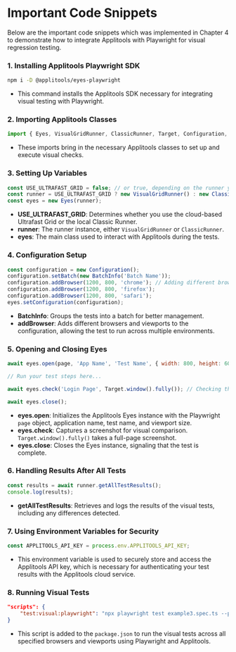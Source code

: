 # Important Code Snippets

Below are the important code snippets which was implemented in Chapter 4 to demonstrate how to integrate Applitools with Playwright for visual regression testing.

### 1. **Installing Applitools Playwright SDK**
   ```bash
   npm i -D @applitools/eyes-playwright
   ```
   - This command installs the Applitools SDK necessary for integrating visual testing with Playwright.

### 2. **Importing Applitools Classes**
   ```javascript
   import { Eyes, VisualGridRunner, ClassicRunner, Target, Configuration, BatchInfo } from '@applitools/eyes-playwright';
   ```
   - These imports bring in the necessary Applitools classes to set up and execute visual checks.

### 3. **Setting Up Variables**
   ```javascript
   const USE_ULTRAFAST_GRID = false; // or true, depending on the runner you want to use
   const runner = USE_ULTRAFAST_GRID ? new VisualGridRunner() : new ClassicRunner();
   const eyes = new Eyes(runner);
   ```
   - **USE_ULTRAFAST_GRID**: Determines whether you use the cloud-based Ultrafast Grid or the local Classic Runner.
   - **runner**: The runner instance, either `VisualGridRunner` or `ClassicRunner`.
   - **eyes**: The main class used to interact with Applitools during the tests.

### 4. **Configuration Setup**
   ```javascript
   const configuration = new Configuration();
   configuration.setBatch(new BatchInfo('Batch Name'));
   configuration.addBrowser(1200, 800, 'chrome'); // Adding different browsers and viewports
   configuration.addBrowser(1200, 800, 'firefox');
   configuration.addBrowser(1200, 800, 'safari');
   eyes.setConfiguration(configuration);
   ```
   - **BatchInfo**: Groups the tests into a batch for better management.
   - **addBrowser**: Adds different browsers and viewports to the configuration, allowing the test to run across multiple environments.

### 5. **Opening and Closing Eyes**
   ```javascript
   await eyes.open(page, 'App Name', 'Test Name', { width: 800, height: 600 });
   
   // Run your test steps here...

   await eyes.check('Login Page', Target.window().fully()); // Checking the entire page

   await eyes.close();
   ```
   - **eyes.open**: Initializes the Applitools Eyes instance with the Playwright `page` object, application name, test name, and viewport size.
   - **eyes.check**: Captures a screenshot for visual comparison. `Target.window().fully()` takes a full-page screenshot.
   - **eyes.close**: Closes the Eyes instance, signaling that the test is complete.

### 6. **Handling Results After All Tests**
   ```javascript
   const results = await runner.getAllTestResults();
   console.log(results);
   ```
   - **getAllTestResults**: Retrieves and logs the results of the visual tests, including any differences detected.

### 7. **Using Environment Variables for Security**
   ```javascript
   const APPLITOOLS_API_KEY = process.env.APPLITOOLS_API_KEY;
   ```
   - This environment variable is used to securely store and access the Applitools API key, which is necessary for authenticating your test results with the Applitools cloud service.

### 8. **Running Visual Tests**
   ```json
   "scripts": {
       "test:visual:playwright": "npx playwright test example3.spec.ts --project=all-browsers-and-tests"
   }
   ```
   - This script is added to the `package.json` to run the visual tests across all specified browsers and viewports using Playwright and Applitools.
